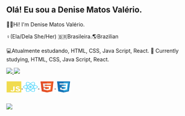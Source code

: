 ## Olá! Eu sou a Denise Matos Valério.
 💁🏾‍Hi! I'm Denise Matos Valério.

♀(Ela/Dela She/Her) 🇧🇷Brasileira.🌎Brazilian

💻Atualmente estudando, HTML, CSS, Java Script, React.
📗 Currently studying, HTML, CSS, Java Script, React.

<div align="left">
  <a href="https://github.com/denise-valerio">
  <img height="180em" src="https://github-readme-stats.vercel.app/api?username=denise-valerio&show_icons=true&theme=dracula&include_all_commits=true&count_private=true"/>
  <img height="180em" src="https://github-readme-stats.vercel.app/api/top-langs/?username=denise-valerio&layout=compact&langs_count=7&theme=dracula"/>
</div>
  
  <div style="display: inline_block"><br>
  <img align="center" alt="Rafa-Js" height="30" width="40" src="https://raw.githubusercontent.com/devicons/devicon/master/icons/javascript/javascript-plain.svg">
  <img align="center" alt="Rafa-React" height="30" width="40" src="https://raw.githubusercontent.com/devicons/devicon/master/icons/react/react-original.svg">
  <img align="center" alt="Rafa-HTML" height="30" width="40" src="https://raw.githubusercontent.com/devicons/devicon/master/icons/html5/html5-original.svg">
  <img align="center" alt="Rafa-CSS" height="30" width="40" src="https://raw.githubusercontent.com/devicons/devicon/master/icons/css3/css3-original.svg">
</div>
  
  ##
  
<div class="rede-social">
  <a href="https://www.linkedin.com/in/denisematosvalerio/" target="_blank"><img src="https://img.shields.io/badge/-LinkedIn-%230077B5?style=for-the-badge&logo=linkedin&logoColor=white" target="_blank"></a> 
  
 
 </div>
    
    
